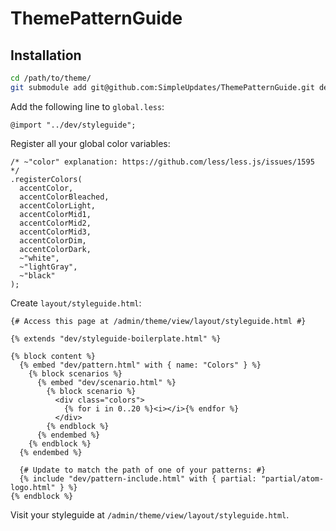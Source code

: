 # ThemePatternGuide

## Installation

```bash
cd /path/to/theme/
git submodule add git@github.com:SimpleUpdates/ThemePatternGuide.git dev/
```

Add the following line to `global.less`:

```Less
@import "../dev/styleguide";
```

Register all your global color variables:

```Less
/* ~"color" explanation: https://github.com/less/less.js/issues/1595 */
.registerColors(
  accentColor,
  accentColorBleached,
  accentColorLight,
  accentColorMid1,
  accentColorMid2,
  accentColorMid3,
  accentColorDim,
  accentColorDark,
  ~"white",
  ~"lightGray",
  ~"black"
);
```

Create `layout/styleguide.html`:

```Twig
{# Access this page at /admin/theme/view/layout/styleguide.html #}

{% extends "dev/styleguide-boilerplate.html" %}

{% block content %}
  {% embed "dev/pattern.html" with { name: "Colors" } %}
    {% block scenarios %}
      {% embed "dev/scenario.html" %}
        {% block scenario %}
          <div class="colors">
            {% for i in 0..20 %}<i></i>{% endfor %}
          </div>
        {% endblock %}
      {% endembed %}
    {% endblock %}
  {% endembed %}
	
  {# Update to match the path of one of your patterns: #}
  {% include "dev/pattern-include.html" with { partial: "partial/atom-logo.html" } %}
{% endblock %}
```

Visit your styleguide at `/admin/theme/view/layout/styleguide.html`.
